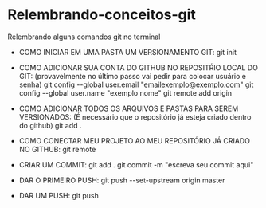 # Relembrando-conceitos-git
Relembrando alguns comandos git no terminal

- COMO INICIAR EM UMA PASTA UM VERSIONAMENTO GIT:
    git init 

- COMO ADICIONAR SUA CONTA DO GITHUB NO REPOSITŔIO LOCAL DO GIT: (provavelmente no último passo vai pedir para colocar usuário e senha)
    git config --global user.email "emailexemplo@exemplo.com"
    git config --global user.name "exemplo nome"
    git remote add origin <coloque a url do seu projeto github aqui>

- COMO ADICIONAR TODOS OS ARQUIVOS E PASTAS PARA SEREM VERSIONADOS: (É necessário que o repositório já esteja criado dentro do github)
    git add .

- COMO CONECTAR MEU PROJETO AO MEU REPOSITÓRIO JÁ CRIADO NO GITHUB:
    git remote

- CRIAR UM COMMIT: 
    git add .
    git commit -m "escreva seu commit aqui"
  
- DAR O PRIMEIRO PUSH:
    git push --set-upstream origin master

- DAR UM PUSH:
    git push
